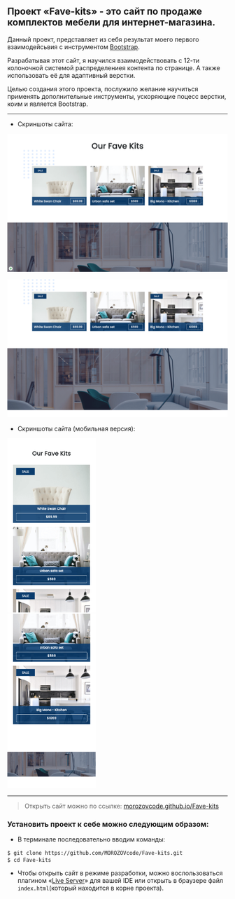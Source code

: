 ## Проект «Fave-kits» - это сайт по продаже комплектов мебели для интернет-магазина.

Данный проект, представляет из себя результат моего первого взаимодейсьвия c инструментом [Bootstrap](https://getbootstrap.com/).

Разрабатывая этот сайт, я научился взаимодействовать с 12-ти колоночной системой распределениея контента по странице. А также использовать её для адаптивный верстки.

Целью создания этого проекта, послужило желание научиться применять дополнительные инструменты, ускоряющие поцесс верстки, коим и является Bootstrap.

---

- Скриншоты сайта:

![screenshot](https://github.com/MOROZOVcode/Fave-kits/blob/master/forReadme/screenshot1.png)

![screenshot](https://github.com/MOROZOVcode/Fave-kits/blob/master/forReadme/screenshot2.png)

- Скриншоты сайта (мобильная версия):

<img src="https://github.com/MOROZOVcode/Fave-kits/blob/master/forReadme/screenshot_mobile1.png" alt="screenshot" width="40%"/>

<br>

<img src="https://github.com/MOROZOVcode/Fave-kits/blob/master/forReadme/screenshot_mobile2.png" alt="screenshot" width="40%"/>

<br>

---

<!-- > В моём личном блоге есть [_**пост**_](https://t.me/morozov_code/75) об этом проекте. -->

> Открыть сайт можно по ссылке: [morozovcode.github.io/Fave-kits](https://morozovcode.github.io/Fave-kits/)

### Установить проект к себе можно следующим образом:

- В терминале последовательно вводим команды:

```
$ git clone https://github.com/MOROZOVcode/Fave-kits.git
$ cd Fave-kits
```

- Чтобы открыть сайт в режиме разработки, можно вослользоваться плагином «[Live Server](https://visualstudiocode1.ru/ustanovka-i-nastrojka-liveserver-v-vs-code.html)» для вашей IDE или открыть в браузере файл `index.html`(который находится в корне проекта).
